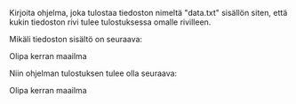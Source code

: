 

Kirjoita ohjelma, joka tulostaa tiedoston nimeltä "data.txt" sisällön siten, että kukin tiedoston rivi tulee tulostuksessa omalle rivilleen.

Mikäli tiedoston sisältö on seuraava:

<sample-data>

Olipa kerran
maailma

</sample-data>

Niin ohjelman tulostuksen tulee olla seuraava:

<sample-output>

Olipa kerran
maailma

</sample-output>

